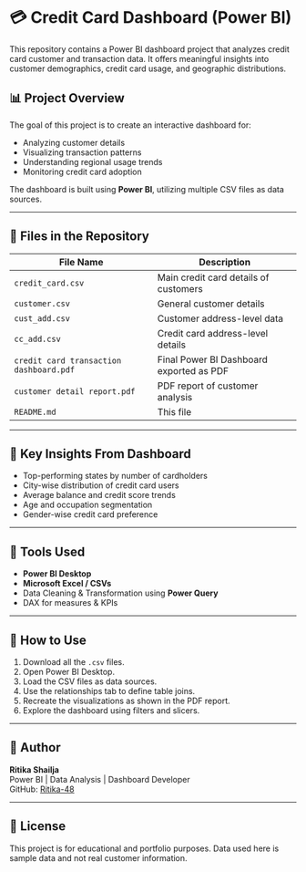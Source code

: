 # 💳 Credit Card Dashboard (Power BI)

This repository contains a Power BI dashboard project that analyzes credit card customer and transaction data. It offers meaningful insights into customer demographics, credit card usage, and geographic distributions.

## 📊 Project Overview

The goal of this project is to create an interactive dashboard for:
- Analyzing customer details
- Visualizing transaction patterns
- Understanding regional usage trends
- Monitoring credit card adoption

The dashboard is built using **Power BI**, utilizing multiple CSV files as data sources.

---

## 📁 Files in the Repository

| File Name | Description |
|-----------|-------------|
| `credit_card.csv` | Main credit card details of customers |
| `customer.csv` | General customer details |
| `cust_add.csv` | Customer address-level data |
| `cc_add.csv` | Credit card address-level details |
| `credit card transaction dashboard.pdf` | Final Power BI Dashboard exported as PDF |
| `customer detail report.pdf` | PDF report of customer analysis |
| `README.md` | This file |

---

## 🧾 Key Insights From Dashboard

- Top-performing states by number of cardholders
- City-wise distribution of credit card users
- Average balance and credit score trends
- Age and occupation segmentation
- Gender-wise credit card preference

---

## 🔧 Tools Used

- **Power BI Desktop**
- **Microsoft Excel / CSVs**
- Data Cleaning & Transformation using **Power Query**
- DAX for measures & KPIs

---

## 🚀 How to Use

1. Download all the `.csv` files.
2. Open Power BI Desktop.
3. Load the CSV files as data sources.
4. Use the relationships tab to define table joins.
5. Recreate the visualizations as shown in the PDF report.
6. Explore the dashboard using filters and slicers.

---

## 📌 Author

**Ritika Shailja**  
Power BI | Data Analysis | Dashboard Developer  
GitHub: [Ritika-48](https://github.com/Ritika-48)

---

## 📝 License

This project is for educational and portfolio purposes. Data used here is sample data and not real customer information.
